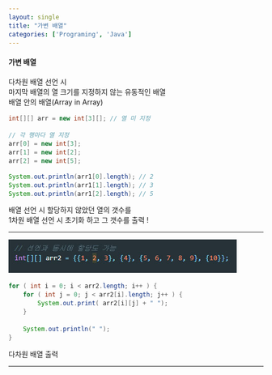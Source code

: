 ```yaml
---
layout: single
title: "가변 배열"
categories: ['Programing', 'Java']
---
```

   
#### 가변 배열
다차원 배열 선언 시   
마지막 배열의 열 크기를 지정하지 않는 유동적인 배열   
배열 안의 배열(Array in Array)   

``` java
int[][] arr = new int[3][]; // 열 미 지정

// 각 행마다 열 지정
arr[0] = new int[3];
arr[1] = new int[2];
arr[2] = new int[5];
```   
   
``` java
System.out.println(arr1[0].length); // 2
System.out.println(arr1[1].length); // 3
System.out.println(arr1[2].length); // 5
```   
   
배열 선언 시 할당하지 않았던 열의 갯수를   
1차원 배열 선언 시 초기화 하고 그 갯수를 출력 !   
   
***
   
![Alt text](/assets/images/array02.jpg)   
   
``` java
for ( int i = 0; i < arr2.length; i++ ) {
    for ( int j = 0; j < arr2[i].length; j++ ) {
        System.out.print( arr2[i][j] + " ");
    }

    System.out.println(" ");
}
```   
   
다차원 배열 출력   
   
   
***